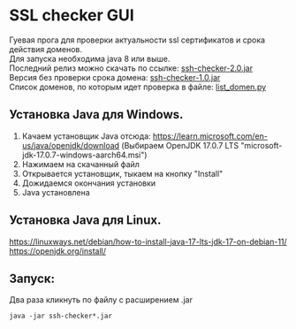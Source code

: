 # SSL checker GUI

Гуевая прога для проверки актуальности ssl сертификатов и срока действия доменов.  
Для запуска необходима java 8 или выше.  
Последний релиз можно скачать по ссылке: [ssh-checker-2.0.jar](http://git.tatmedia.com/tatmedia/ssl-checker-gui/-/raw/main/ssh-checker-2.0.jar)  
Версия без проверки срока домена: [ssh-checker-1.0.jar](http://git.tatmedia.com/tatmedia/ssl-checker-gui/-/raw/main/ssh-checker-1.0.jar)  
Список доменов, по которым идет проверка в файле:
[list_domen.py](http://git.tatmedia.com/tatmedia/checking-ssl/-/blob/main/list_domen.py)


## Установка Java для Windows.
1) Качаем установщик Java отсюда: https://learn.microsoft.com/en-us/java/openjdk/download (Выбираем OpenJDK 17.0.7 LTS "microsoft-jdk-17.0.7-windows-aarch64.msi")
2) Нажимаем на скачанный файл
3) Открывается установщик, тыкаем на кнопку "Install"
4) Дожидаемся окончания установки
4) Java установлена

## Установка Java для Linux.
https://linuxways.net/debian/how-to-install-java-17-lts-jdk-17-on-debian-11/  
https://openjdk.org/install/

## Запуск:
Два раза кликнуть по файлу с расширением .jar

```
java -jar ssh-checker*.jar
```
